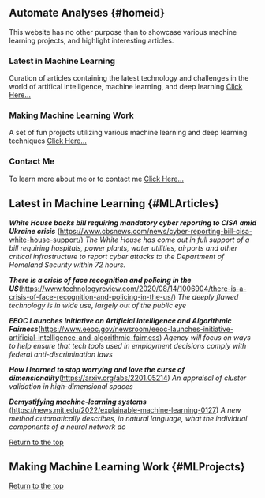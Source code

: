 ## Automate Analyses {#homeid}

This website has no other purpose than to showcase various machine learning projects, and highlight interesting articles.

### Latest in Machine Learning

Curation of articles containing the latest technology and challenges in the world of artifical intelligence, machine learning, and deep learning
[Click Here...](#MLArticles)

###  Making Machine Learning Work

A set of fun projects utilizing various machine learning and deep learning techniques
[Click Here...](#MLProjects)

### Contact Me

To learn more about me or to contact me
[Click Here...](https://www....)



## Latest in Machine Learning {#MLArticles}

***White House backs bill requiring mandatory cyber reporting to CISA amid Ukraine crisis*** (https://www.cbsnews.com/news/cyber-reporting-bill-cisa-white-house-support/)
*The White House has come out in full support of a bill requiring hospitals, power plants, water utilities, airports and other critical infrastructure to report cyber attacks to the Department of Homeland Security within 72 hours.*

***There is a crisis of face recognition and policing in the US***(https://www.technologyreview.com/2020/08/14/1006904/there-is-a-crisis-of-face-recognition-and-policing-in-the-us/)
*The deeply flawed technology is in wide use, largely out of the public eye*

***EEOC Launches Initiative on Artificial Intelligence and Algorithmic Fairness***(https://www.eeoc.gov/newsroom/eeoc-launches-initiative-artificial-intelligence-and-algorithmic-fairness)
*Agency will focus on ways to help ensure that tech tools used in employment decisions comply with federal anti-discrimination laws*

***How I learned to stop worrying and love the curse of dimensionality***(https://arxiv.org/abs/2201.05214)
*An appraisal of cluster validation in high-dimensional spaces*

***Demystifying machine-learning systems*** (https://news.mit.edu/2022/explainable-machine-learning-0127)
*A new method automatically describes, in natural language, what the individual components of a neural network do*


[Return to the top](#homeid)


## Making Machine Learning Work {#MLProjects}


[Return to the top](#homeid)
